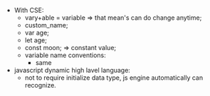 - With CSE:
	- vary+able = variable => that mean's can do change anytime;
	- custom_name;
	- var age;
	- let age; 
	- const moon; => constant value;
	- variable name conventions:
		- same
- javascript dynamic high lavel language:
	- not to require initialize data type, js engine automatically can recognize.